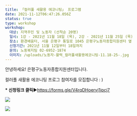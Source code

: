 ```yaml
---
title: 「컬러풀 새활용 에코니팅」 프로그램
date: 2021-11-12T06:47:26.056Z
status: true
type: workshop
workshop:
  대상: 지역주민 및 노동자 (선착순 20명)
  일시: 1강 - 2021년 11월 18일 (목), 2강 - 2021년 11월 25일 (목)
  장소: 환경배움터, 서울 은평구 통일로 1045 은평구노동자종합지원센터 옆
  신청기간: 2021년 11월 12일부터 18일까지
  문의: 노동복지팀 02-6952-1874
  이미지: /uploads/노동자-활력_컬러풀새활용에코니팅-11.18-25-.jpg
---
```

안녕하세요! 은평구노동자종합지원센터입니다. 

컬러풀 새활용 에코니팅 프로그 참여자를 모집합니다 : )

**\* 신청링크 클릭**▶[](<1. https://forms.gle/MdfAxEuKvu3qFNpd9>)https://forms.gle/V4rqDHoervj1ipcj7

![](/uploads/새활용에코니팅프로그램_2.jpg)

![](/uploads/새활용에코니팅프로그램_3.jpg)